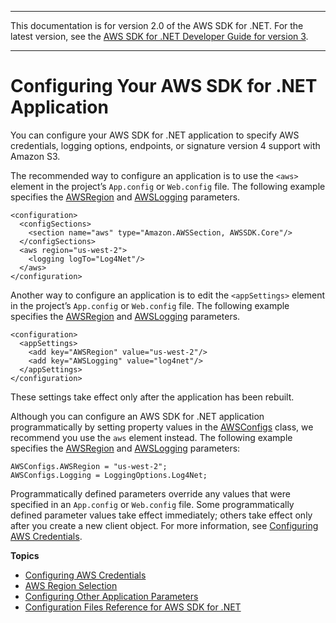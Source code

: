 --------

This documentation is for version 2\.0 of the AWS SDK for \.NET\. For the latest version, see the [AWS SDK for \.NET Developer Guide for version 3](https://docs.aws.amazon.com/AWSSdkDocsNET/V3/DeveloperGuide/welcome.html)\.

--------

# Configuring Your AWS SDK for \.NET Application<a name="net-dg-config"></a>

You can configure your AWS SDK for \.NET application to specify AWS credentials, logging options, endpoints, or signature version 4 support with Amazon S3\.

The recommended way to configure an application is to use the `<aws>` element in the project’s `App.config` or `Web.config` file\. The following example specifies the [AWSRegion](net-dg-config-other.md#config-setting-awsregion) and [AWSLogging](net-dg-config-other.md#config-setting-awslogging) parameters\.

```
<configuration>
  <configSections>
    <section name="aws" type="Amazon.AWSSection, AWSSDK.Core"/>
  </configSections>
  <aws region="us-west-2">
    <logging logTo="Log4Net"/>
  </aws>
</configuration>
```

Another way to configure an application is to edit the `<appSettings>` element in the project’s `App.config` or `Web.config` file\. The following example specifies the [AWSRegion](net-dg-config-other.md#config-setting-awsregion) and [AWSLogging](net-dg-config-other.md#config-setting-awslogging) parameters\.

```
<configuration>
  <appSettings>
    <add key="AWSRegion" value="us-west-2"/>
    <add key="AWSLogging" value="log4net"/>
  </appSettings>
</configuration>
```

These settings take effect only after the application has been rebuilt\.

Although you can configure an AWS SDK for \.NET application programmatically by setting property values in the [AWSConfigs](https://docs.aws.amazon.com/sdkfornet/latest/apidocs/TAWSConfigsNET45.html) class, we recommend you use the `aws` element instead\. The following example specifies the [AWSRegion](net-dg-config-other.md#config-setting-awsregion) and [AWSLogging](net-dg-config-other.md#config-setting-awslogging) parameters:

```
AWSConfigs.AWSRegion = "us-west-2";
AWSConfigs.Logging = LoggingOptions.Log4Net;
```

Programmatically defined parameters override any values that were specified in an `App.config` or `Web.config` file\. Some programmatically defined parameter values take effect immediately; others take effect only after you create a new client object\. For more information, see [Configuring AWS Credentials](net-dg-config-creds.md)\.

**Topics**
+ [Configuring AWS Credentials](net-dg-config-creds.md)
+ [AWS Region Selection](net-dg-region-selection.md)
+ [Configuring Other Application Parameters](net-dg-config-other.md)
+ [Configuration Files Reference for AWS SDK for \.NET](net-dg-config-ref.md)